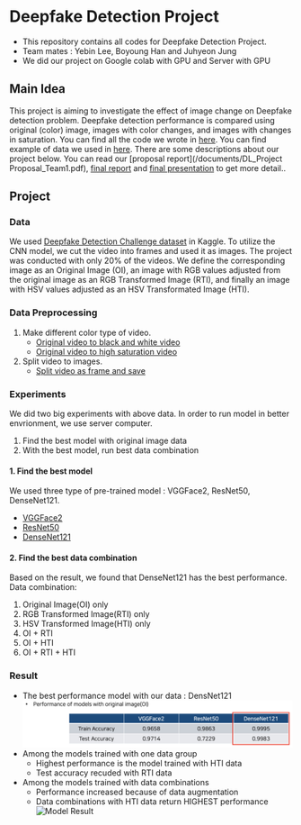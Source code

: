 # Deepfake Detection Project
- This repository contains all codes for Deepfake Detection Project.
- Team mates : Yebin Lee, Boyoung Han and Juhyeon Jung
- We did our project on Google colab with GPU and Server with GPU

## Main Idea
This project is aiming to investigate the effect of image change on Deepfake detection problem. Deepfake detection performance is compared using original (color) image, images with color changes, and images with changes in saturation.
You can find all the code we wrote in [here](/code). You can find example of data we used in [here](/data). There are some descriptions about our project below. You can read our [proposal report](/documents/DL_Project Proposal_Team1.pdf), [final report](/documents/Final_Report.pdf) and [final presentation](/documents/Final_PPT.pdf) to get more detail.. 

## Project
### Data
We used [Deepfake Detection Challenge dataset](https://www.kaggle.com/competitions/deepfake-detection-challenge/data) in Kaggle. To utilize the CNN model, we cut the video into frames and used it as images. The project was conducted with only 20% of the videos. We define the corresponding image as an Original Image (OI), an image with RGB values adjusted from the original image as an RGB Transformed Image (RTI), and finally an image with HSV values adjusted as an HSV Transformated Image (HTI).

### Data Preprocessing
1. Make different color type of video. 
    - [Original video to black and white video](/code/MakeGrayVideo.ipynb)
    - [Original video to high saturation video](/code/MakeHSVVideo.ipynb)
2. Split video to images.
    - [Split video as frame and save](/code/train_test_split.ipynb)

### Experiments
We did two big experiments with above data. In order to run model in better envrionment, we use server computer.
1. Find the best model with original image data
2. With the best model, run best data combination

#### 1. Find the best model
We used three type of pre-trained model : VGGFace2, ResNet50, DenseNet121.
- [VGGFace2](/code/vggface2.py)
- [ResNet50](/code/resnet50.py)
- [DenseNet121](/code/densenet121.py)

#### 2. Find the best data combination
Based on the result, we found that DenseNet121 has the best performance. 
Data combination:
1. Original Image(OI) only
2. RGB Transformed Image(RTI) only
3. HSV Transformed Image(HTI) only
4. OI + RTI
5. OI + HTI
6. OI + RTI + HTI

### Result
- The best performance model with our data : DensNet121
![Best Model](/documents/find_best.png)
- Among the models trained with one data group
    -  Highest performance is the model trained with HTI data
    -  Test accuracy recuded with RTI data
- Among the models trained with data combinations
    -  Performance increased because of data augmentation
    -  Data combinations with HTI data return HIGHEST performance  
![Model Result](/documents/densnet121.png)
